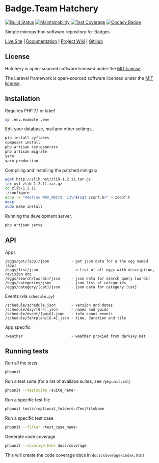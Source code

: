# Badge.Team Hatchery

[![Build Status](https://travis-ci.org/badgeteam/Hatchery.svg)](https://travis-ci.org/badgeteam/Hatchery)
[![Maintainability](https://api.codeclimate.com/v1/badges/05fc2bac5b3669fa1b0c/maintainability)](https://codeclimate.com/github/badgeteam/Hatchery/maintainability)
[![Test Coverage](https://api.codeclimate.com/v1/badges/05fc2bac5b3669fa1b0c/test_coverage)](https://codeclimate.com/github/badgeteam/Hatchery/test_coverage)
[![Codacy Badge](https://api.codacy.com/project/badge/Grade/78402ccc553245f2be2d1def6fdc3c68)](https://www.codacy.com/app/Badgeteam/Hatchery?utm_source=github.com&utm_medium=referral&utm_content=badgeteam/Hatchery&utm_campaign=Badge_Grade)

Simple micropython software repository for Badges.

[Live Site](http://badge.team) |
[Documentation](https://wiki.badge.team/Hatchery) |
[Project Wiki](https://wiki.badge.team) |
[GitHub](https://github.com/badgeteam/)

## License

Hatchery is open-sourced software licensed under the [MIT license](http://opensource.org/licenses/MIT).

The Laravel framework is open-sourced software licensed under the [MIT license](http://opensource.org/licenses/MIT).

## Installation

Requires PHP 7.1 or later!

```bash
cp .env.example .env
```

Edit your database, mail and other settings..

```bash
pip install pyflakes
composer install
php artisan key:generate
php artisan migrate
yarn
yarn production
```

Compiling and installing the patched minigzip

```bash
wget http://zlib.net/zlib-1.2.11.tar.gz
tar xvf zlib-1.2.11.tar.gz
cd zlib-1.2.11
./configure
echo -e "#define MAX_WBITS  13\n$(cat zconf.h)" > zconf.h
make
sudo make install
```

Running the development server.

```bash
php artisan serve
```

## API

Apps

```uri
/eggs/get/[app]/json          - get json data for a the egg named [app]
/eggs/list/json               - a list of all eggs with description, revision etc
/eggs/search/[words]/json     - json data for search query [words]
/eggs/categories/json         - json list of categories
/eggs/category/[cat]/json     - json data for category [cat]
```

Events (via `schedule.py`)

```uri
/schedule/schedule.json       - version and dates
/schedule/day/[0-4].json      - names and guids
/schedule/event/[guid].json   - info about events
/schedule/fahrplan/[0-4].json - time, duration and tile
```

App specific

```uri
/weather                      - weather proxied from darksky.net
```

## Running tests

Run all the tests

```bash
phpunit
```

Run a test suite (for a list of availabe suites, see `/phpunit.xml`)

```bash
phpunit --testsuite <suite_name>
```

Run a specific test file

```bash
phpunit tests/<optional_folders>/TestFileName
```

Run a specific test case

```bash
phpunit --filter <test_case_name>
```

Generate code coverage

```bash
phpunit --coverage-html docs/coverage
```

This will create the code coverage docs in `docs/coverage/index.html`
